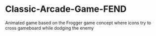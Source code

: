 # Classic-Arcade-Game-FEND
Animated game based on the Frogger game concept where icons try to cross gameboard while dodging the enemy
